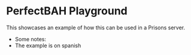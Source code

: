 # PerfectBAH Playground
This showcases an example of how this can be used in a Prisons server.

- Some notes:
- The example is on spanish